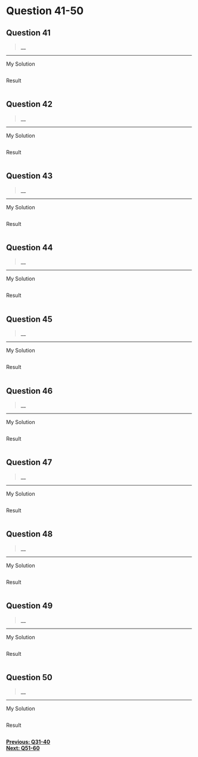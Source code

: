 # Question 41-50

## Question 41

> **__**  

---
My Solution

```python

```

Result

```python

```

## Question 42

> **__**  

---
My Solution

```python

```

Result

```python

```

## Question 43

> **__**  

---
My Solution

```python

```

Result

```python

```

## Question 44

> **__**  

---
My Solution

```python

```

Result

```python

```

## Question 45

> **__**  

---
My Solution

```python

```

Result

```python

```

## Question 46

> **__**  

---
My Solution

```python

```

Result

```python

```

## Question 47

> **__**  

---
My Solution

```python

```

Result

```python

```

## Question 48

> **__**  

---
My Solution

```python

```

Result

```python

```

## Question 49

> **__**  

---
My Solution

```python

```

Result

```python

```

## Question 50

> **__**  

---
My Solution

```python

```

Result

```python

```

[**Previous: Q31-40**](https://github.com/polo871209/break-the-ice-with-python/blob/main/md/Question%231-40.md "Q31-40")  
[**Next: Q51-60**](https://github.com/polo871209/break-the-ice-with-python/blob/main/md/Question%2051-60.md "Q51-60")
